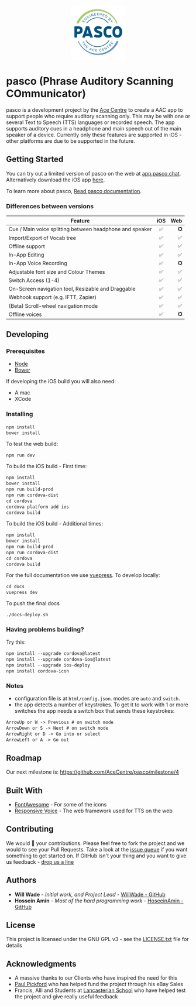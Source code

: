 <p align="center">
  <img src="https://github.com/AceCentre/pasco/raw/master/cordova/model/icon.png" width="150" alt="pasco icon">
</p>


# pasco (Phrase Auditory Scanning COmmunicator)

pasco is a development project by the [Ace Centre](https://acecentre.org.uk) to create a AAC app to support people who require auditory scanning only. This may be with one or several Text to Speech (TTS) languages or recorded speech. The app supports auditory cues in a headphone and main speech out of the main speaker of a device. Currently only these features are supported in iOS - other platforms are due to be supported in the future. 

## Getting Started

You can try out a limited version of pasco on the web at [app.pasco.chat](https://app.pasco.chat). Alternatively download the iOS app [here](https://itunes.apple.com/us/app/pasco/id1317265884?ls=1&mt=8).

To learn more about pasco, [Read pasco documentation](https://acecentre.github.io/pasco).


### Differences between versions


| Feature        | iOS           | Web  |
| ------------------------------------------------------------ |:----:| ----:|
| Cue / Main voice splitting between headphone and speaker     | ✅   |  ❎  |
| Import/Export of Vocab tree                                  | ✅   |  ✅  |
| Offline support                                              | ✅   |  ✅  |
| In-App Editing                                               | ✅   |  ✅  |
| In-App Voice Recording                                       | ✅   |  ❎  |
| Adjustable font size and Colour Themes                       | ✅   |  ✅   |
| Switch Access (1-4)					                       | ✅   |  ✅   |
| On-Screen navigation tool, Resizable and Draggable           | ✅   |  ✅   |
| Webhook support (e.g. IFTT, Zapier)                          | ✅   |  ✅   |
| (Beta) Scroll-wheel navigation mode                          | ✅   |  ✅   |
| Offline voices                                               | ✅   |  ❎   |


## Developing 

### Prerequisites

* [Node](https://nodejs.org)
* [Bower](https://bower.io)

If developing the iOS build you will also need:

* A mac
* XCode 


### Installing

```
npm install
bower install
```

To test the web build: 
```
npm run dev
```

To build the iOS build - First time:

```
npm install 
bower install
npm run build-prod
npm run cordova-dist
cd cordova
cordova platform add ios
cordova build
```

To build the iOS build - Additional times:

```
npm install 
bower install
npm run build-prod
npm run cordova-dist
cd cordova
cordova build
```

For the full documentation we use [vuepress](https://vuepress.vuejs.org/guide/getting-started.html). To develop locally:

```
cd docs
vuepress dev
```

To push the final docs 

```
./docs-deploy.sh
```

### Having problems building?

Try this:

```
npm install --upgrade cordova@latest
npm install --upgrade cordova-ios@latest
npm install --upgrade ios-deploy
npm install cordova-icon 
```

### Notes

* configuration file is at `html/config.json`. modes are `auto` and `switch`.
* the app detects a number of keystrokes. To get it to work with 1 or more switches the app needs a switch box that sends these keystrokes:

```
ArrowUp or W -> Previous # on switch mode
ArrowDown or S -> Next # on switch mode
ArrowRight or D -> Go into or select
ArrowLeft or A -> Go out
```

## Roadmap

Our next milestone is: https://github.com/AceCentre/pasco/milestone/4


## Built With

* [FontAwesome](http://fontawesome.com) - For some of the icons
* [Responsive Voice](https://responsivevoice.org/) - The web framework used for TTS on the web


## Contributing

We would 💛 your contributions. Please feel free to fork the project and we would to see your Pull Requests. Take a look at the [issue queue](https://github.com/acecentre/pasco/issues) if you want something to get started on. If GitHub isn't your thing and you want to give us feedback - [drop us a line](https://acecentre.org.uk/contact/)


## Authors

* **Will Wade** - *Initial work, and Project Lead* - [WillWade - GitHub](https://github.com/willwade)
* **Hossein Amin** - *Most of the hard programming work* - [HoseeinAmin - GitHub](https://github.com/hosseinamin)

## License

This project is licensed under the GNU GPL v3 - see the [LICENSE.txt](https://github.com/AceCentre/pasco/blob/master/LICENCE.txt) file for details

## Acknowledgments

* A massive thanks to our Clients who have inspired the need for this
* [Paul Pickford](https://www.youtube.com/watch?v=8lxpvI3lk8w&feature=youtu.be) who has helped fund the project through his eBay Sales 
* Francis, Alli and Students at [Lancasterian School](http://www.lancasterian.manchester.sch.uk) who have helped test the project and give really useful feedback  
